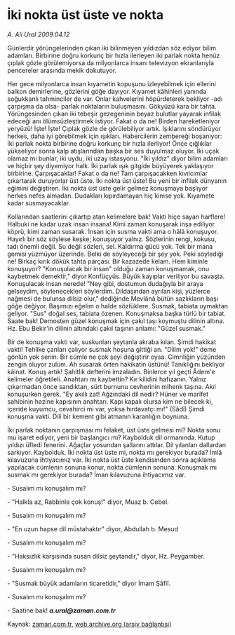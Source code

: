 # İki nokta üst üste ve nokta

*A. Ali Ural 2009.04.12*

<tr><td class="metin" colspan="2" style="padding-top: 20px; padding-left: 5px; padding-right: 10px;">Günlerdir yörüngelerinden çıkan iki bilinmeyen yıldızdan söz ediyor bilim adamları. Birbirine doğru korkunç bir hızla ilerleyen iki parlak nokta henüz çıplak gözle görülemiyorsa da milyonlarca insanı televizyon ekranlarıyla pencereler arasında mekik dokutuyor.</td></tr><tr><td class="metin" colspan="2" style="padding-top: 20px; padding-left: 5px; padding-right: 10px;"><p>Her gece milyonlarca insan kıyametin kopuşunu izleyebilmek için ellerini balkon demirlerine, gözlerini göğe dayıyor. Kıyamet kâhinleri yanında soğukkanlı tahminciler de var. Onlar kahvelerini höpürdeterek bekliyor -adı çarpışma da olsa- parlak noktaların buluşmasını. Gökyüzü kara bir tahta. Yörüngesinden çıkan iki tebeşir gezegeninin beyaz bulutlar yayarak infilak edeceği anı ölümsüzleştirmek istiyor. Fakat o da ne! Birden hareketleniyor yeryüzü! İşte! İşte! Çıplak gözle de görülebiliyor artık. Işıklarını söndürüyor herkes, daha iyi görebilmek için ışıkları. Habercilerin zembereği boşanıyor: İki parlak nokta birbirine doğru korkunç bir hızla ilerliyor! Önce çığlıklar yükseliyor sonra kalp atışlarından başka bir ses duyulmaz oluyor. İki uçak olamaz mı bunlar, iki uydu, iki uzay istasyonu. "İki yıldız" diyor bilim adamları ve hiçbir şey diyemiyor halk. İki parlak ışık gitgide büyüyerek yaklaşıyor birbirine. Çarpışacaklar! Fakat o da ne! Tam çarpışacakken kıvılcımlar çıkartarak duruyorlar üst üste. İki nokta üst üste! Bu yeni bir infilak dünyanın eğimini değiştiren. İki nokta üst üste gelir gelmez konuşmaya başlıyor herkes nefes almadan. Dudakları kıpırdamayan hiç kimse yok. Kıyamete kadar susmayacaklar.
<p>Kollarından saatlerini çıkartıp atan kelimelere bak! Vakti hiçe sayan harflere! Halbuki ne kadar uzak insan insana! Kimi zaman konuşarak inşa ediliyor köprü, kimi zaman susarak. İnsan için susma vakti ama o hâlâ konuşuyor. Hayırlı bir söz söylese keşke; konuşuyor yalnız. Sözlerinin rengi, kokusu, tadı önemli değil. Su değil sözleri, sel. Kaldırma gücü yok. Tek bir mana gemisi yüzmüyor üzerinde. Belki de söyleyeceği bir şey yok. Peki söylediği ne! Birkaç kırık dökük tahta parçası. Bir kazazede kelam. Hem kiminle konuşuyor? "Konuşulacak bir insan" olduğu zaman konuşmamak, onu kaybetmek demektir," diyor Konfüçyüs. Büyük kayıplar veriliyor bu savaşta. Konuşulacak insan nerede! "Ney gibi, dostumun dudağıyla bir araya gelseydim, söylenecekleri söylerdim. Dildaşından ayrılan kişi, yüzlerce nağmesi de bulunsa dilsiz olur," dediğinde Mevlânâ bütün sazlıkların başı göğe değiyor. Başımızı eğelim o halde sözlüklere. Susmak, tabiata uymaktan geliyor. "Sus" doğal ses, tabiata özenen. Konuşmaksa başka türlü bir tabiat. Saate bak! Demosten güzel konuşmak için çakıl taşı koymuştu dilinin altına. Hz. Ebu Bekir'in dilinin altındaki çakıl taşının anlamı: "Güzel susmak."
<p>Bir de konuşma vakti var, suskunları şeytanla akraba kılan. Şimdi hakikat vakti! Tehlike çanları çalıyor susmak hoşuna gittiği an. "Dilim yok!" deme gönlün yok senin. Bir cümle ne çok şeyi değiştirir oysa. Cimriliğin yüzünden zengin oluyor zulüm. Ah susarak örten hakikatin üstünü! Tanıklığını bekliyor kâinat. Konuş artık! Şahitlik defterini imzaladın. Binlerce yıl geçti Âdem'e kelimeler öğretileli. Anahtarı mı kaybettin? Kır kilidini hafızanın. Yalnız çıkarmadan önce sandıktan, sürt burnunu cevherinin mihenk taşına. Akıl konuşurken gerek. "Ey akıllı zat! Ağzındaki dil nedir? Hüner ve marifet sahibinin hazine kapısının anahtarı. Kapı kapalı olursa kim ne bilecek ki, içeride kuyumcu, cevahirci mi var, yoksa hırdavatçı mı!" (Sâdî) Şimdi konuşma vakti. Dili bir kement gibi atmanın karanlığın boynuna.
<p> İki parlak noktanın çarpışması mı felaket, üst üste gelmesi mi? Nokta sonu mu işaret ediyor, yeni bir başlangıcı mı? Kaybolduk dil ormanında. Kutup yıldızı üfledi fenerini. Ağaçlar yosundan şallarını attılar. Dil yılanları dallardan sarkıyor. Kaybolduk. İki nokta üst üste mi, nokta mı gerekiyor burada? İmlâ kılavuzuna ihtiyacımız var. İki nokta üst üste kendisinden sonra açıklama yapılacak cümlenin sonuna konur, nokta cümlenin sonuna. Konuşmak mı susmak mı gerekiyor burada? İman kılavuzuna ihtiyacımız var.
<p>- Susalım mı konuşalım mı?
<p>- "Halkla az, Rabbinle çok konuş!" diyor, Muaz b. Cebel.
<p>- Susalım mı konuşalım mı?
<p>- "En uzun hapse dil müstahaktır" diyor, Abdullah b. Mesud
<p>- Susalım mı konuşalım mı?
<p>- "Haksızlık karşısında susan dilsiz şeytandır," diyor, Hz. Peygamber.
<p>- Susalım mı konuşalım mı?
<p>- "Susmak büyük adamların ticaretidir," diyor İmam Şâfiî.
<p>- Susalım mı konuşalım mı?
<p>- Saatine bak!<i> <b>a.ural@zaman.com.tr</b></i><br/></p></p></p></p></p></p></p></p></p></p></p></p></p></p></td></tr>

Kaynak: [zaman.com.tr](http://zaman.com.tr/yazar.do?yazino=836373), [web.archive.org (arşiv bağlantısı)](http://web.archive.org/web/20090415131318/http://www.zaman.com.tr:80/yazar.do?yazino=836373)
